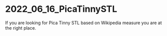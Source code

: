# 2022_06_16_PicaTinnySTL
If you are looking for Pica Tinny STL based on Wikipedia measure you are at the right place.
